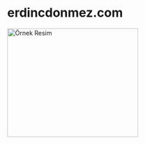 # erdincdonmez.com
<img  width="300" height="250"  src="[ornek.jpg](https://yt3.googleusercontent.com/ytc/APkrFKbr8MFJ9gqIqqzkzjSXj-jpc_L-rV8DHII4tpkJpg=s900-c-k-c0x00ffffff-no-rj)https://yt3.googleusercontent.com/ytc/APkrFKbr8MFJ9gqIqqzkzjSXj-jpc_L-rV8DHII4tpkJpg=s900-c-k-c0x00ffffff-no-rj" alt="Örnek Resim"/>
